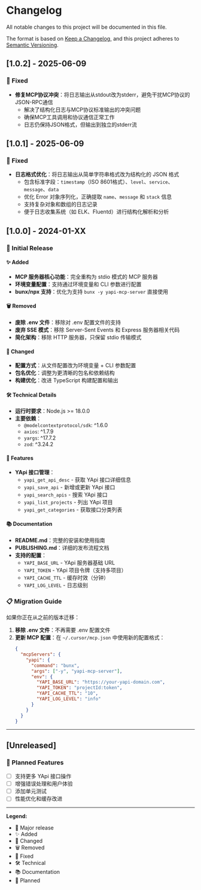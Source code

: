 # Changelog

All notable changes to this project will be documented in this file.

The format is based on [Keep a Changelog](https://keepachangelog.com/en/1.0.0/),
and this project adheres to [Semantic Versioning](https://semver.org/spec/v2.0.0.html).

## [1.0.2] - 2025-06-09

### 🐛 Fixed
- **修复MCP协议冲突**：将日志输出从stdout改为stderr，避免干扰MCP协议的JSON-RPC通信
  - 解决了结构化日志与MCP协议标准输出的冲突问题
  - 确保MCP工具调用和协议通信正常工作
  - 日志仍保持JSON格式，但输出到独立的stderr流

## [1.0.1] - 2025-06-09

### 🐛 Fixed
- **日志格式优化**：将日志输出从简单字符串格式改为结构化的 JSON 格式
  - 包含标准字段：`timestamp`（ISO 8601格式）、`level`、`service`、`message`、`data`
  - 优化 Error 对象序列化，正确提取 `name`、`message` 和 `stack` 信息
  - 支持复杂对象和数组的日志记录
  - 便于日志收集系统（如 ELK、Fluentd）进行结构化解析和分析

## [1.0.0] - 2024-01-XX

### 🎉 Initial Release

#### ✨ Added
- **MCP 服务器核心功能**：完全重构为 stdio 模式的 MCP 服务器
- **环境变量配置**：支持通过环境变量和 CLI 参数进行配置
- **bunx/npx 支持**：优化为支持 `bunx -y yapi-mcp-server` 直接使用

#### 🗑️ Removed
- **废除 .env 文件**：移除对 .env 配置文件的支持
- **废弃 SSE 模式**：移除 Server-Sent Events 和 Express 服务器相关代码
- **简化架构**：移除 HTTP 服务器，只保留 stdio 传输模式

#### 🔧 Changed
- **配置方式**：从文件配置改为环境变量 + CLI 参数配置
- **包名优化**：调整为更清晰的包名和依赖结构
- **构建优化**：改进 TypeScript 构建配置和输出

#### 🛠️ Technical Details
- **运行时要求**：Node.js >= 18.0.0
- **主要依赖**：
  - `@modelcontextprotocol/sdk`: ^1.6.0
  - `axios`: ^1.7.9  
  - `yargs`: ^17.7.2
  - `zod`: ^3.24.2

#### 🌟 Features
- **YApi 接口管理**：
  - `yapi_get_api_desc` - 获取 YApi 接口详细信息
  - `yapi_save_api` - 新增或更新 YApi 接口
  - `yapi_search_apis` - 搜索 YApi 接口
  - `yapi_list_projects` - 列出 YApi 项目
  - `yapi_get_categories` - 获取接口分类列表

#### 📚 Documentation
- **README.md**：完整的安装和使用指南
- **PUBLISHING.md**：详细的发布流程文档
- **支持的配置**：
  - `YAPI_BASE_URL` - YApi 服务器基础 URL
  - `YAPI_TOKEN` - YApi 项目令牌（支持多项目）
  - `YAPI_CACHE_TTL` - 缓存时效（分钟）
  - `YAPI_LOG_LEVEL` - 日志级别

### 📋 Migration Guide

如果你正在从之前的版本迁移：

1. **移除 .env 文件**：不再需要 .env 配置文件
2. **更新 MCP 配置**：在 `~/.cursor/mcp.json` 中使用新的配置格式：
   ```json
   {
     "mcpServers": {
       "yapi": {
         "command": "bunx",
         "args": ["-y", "yapi-mcp-server"],
         "env": {
           "YAPI_BASE_URL": "https://your-yapi-domain.com",
           "YAPI_TOKEN": "projectId:token",
           "YAPI_CACHE_TTL": "10",
           "YAPI_LOG_LEVEL": "info"
         }
       }
     }
   }
   ```

---

## [Unreleased]

### 🔮 Planned Features
- [ ] 支持更多 YApi 接口操作
- [ ] 增强错误处理和用户体验
- [ ] 添加单元测试
- [ ] 性能优化和缓存改进

---

**Legend:**
- 🎉 Major release
- ✨ Added
- 🔧 Changed  
- 🗑️ Removed
- 🐛 Fixed
- 🛠️ Technical
- 📚 Documentation
- 🔮 Planned 
